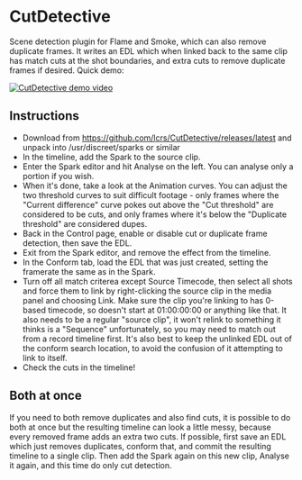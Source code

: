 # CutDetective
Scene detection plugin for Flame and Smoke, which can also remove duplicate frames.  It writes an EDL which when linked back to the same clip has match cuts at the shot boundaries, and extra cuts to remove duplicate frames if desired. Quick demo:

[![CutDetective demo video](http://img.youtube.com/vi/ZKqxdYjC5Ns/3.jpg)](http://www.youtube.com/watch?v=ZKqxdYjC5Ns)

## Instructions
- Download from https://github.com/lcrs/CutDetective/releases/latest and unpack into /usr/discreet/sparks or similar
- In the timeline, add the Spark to the source clip.
- Enter the Spark editor and hit Analyse on the left.  You can analyse only a portion if you wish.
- When it's done, take a look at the Animation curves.  You can adjust the two threshold curves to suit difficult footage - only frames where the "Current difference" curve pokes out above the "Cut threshold" are considered to be cuts, and only frames where it's below the "Duplicate threshold" are considered dupes.
- Back in the Control page, enable or disable cut or duplicate frame detection, then save the EDL.
- Exit from the Spark editor, and remove the effect from the timeline.
- In the Conform tab, load the EDL that was just created, setting the framerate the same as in the Spark.
- Turn off all match criterea except Source Timecode, then select all shots and force them to link by right-clicking the source clip in the media panel and choosing Link.  Make sure the clip you're linking to has 0-based timecode, so doesn't start at 01:00:00:00 or anything like that.  It also needs to be a regular "source clip", it won't relink to something it thinks is a "Sequence" unfortunately, so you may need to match out from a record timeline first.  It's also best to keep the unlinked EDL out of the conform search location, to avoid the confusion of it attempting to link to itself.
- Check the cuts in the timeline!

## Both at once
If you need to both remove duplicates and also find cuts, it is possible to do both at once but the resulting timeline can look a little messy, because every removed frame adds an extra two cuts.  If possible, first save an EDL which just removes duplicates, conform that, and commit the resulting timeline to a single clip.  Then add the Spark again on this new clip, Analyse it again, and this time do only cut detection.
